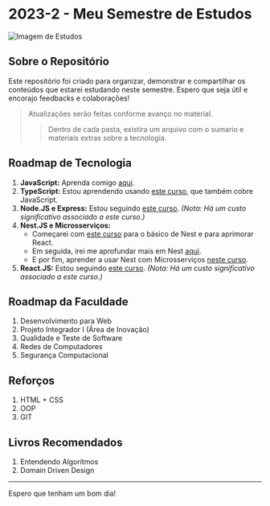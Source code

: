 # **2023-2 - Meu Semestre de Estudos**
![Imagem de Estudos](https://pbs.twimg.com/media/EwxVoP5W8Ac4cVV.jpg)

## **Sobre o Repositório**
Este repositório foi criado para organizar, demonstrar e compartilhar os conteúdos que estarei estudando neste semestre. Espero que seja útil e encorajo feedbacks e colaborações!

> Atualizações serão feitas conforme avanço no material.
>> Dentro de cada pasta, existira um arquivo com o sumario e materiais extras sobre a tecnologia.

## **Roadmap de Tecnologia**
1. **JavaScript:** Aprenda comigo [aqui](https://www.udemy.com/course/curso-de-javascript-moderno-do-basico-ao-avancado/).
2. **TypeScript:** Estou aprendendo usando [este curso](https://www.udemy.com/course/curso-de-javascript-moderno-do-basico-ao-avancado/), que também cobre JavaScript.
3. **Node.JS e Express:** Estou seguindo [este curso](https://www.rocketseat.com.br/). *(Nota: Há um custo significativo associado a este curso.)*
4. **Nest.JS e Microsserviços:** 
   - Começarei com [este curso](https://www.udemy.com/course/nestjs-e-reactjs-do-zero-ao-avancado-utilizando-typescript/) para o básico de Nest e para aprimorar React.
   - Em seguida, irei me aprofundar mais em Nest [aqui](https://www.udemy.com/course/nestjs-the-complete-developers-guide/).
   - E por fim, aprender a usar Nest com Microsserviços [neste curso](https://www.udemy.com/course/nestjs-microservices-build-deploy-a-scaleable-backend/).
5. **React.JS:** Estou seguindo [este curso](https://www.rocketseat.com.br/). *(Nota: Há um custo significativo associado a este curso.)*

## **Roadmap da Faculdade**
1. Desenvolvimento para Web
2. Projeto Integrador I (Área de Inovação)
3. Qualidade e Teste de Software
4. Redes de Computadores
5. Segurança Computacional

## **Reforços**
1. HTML + CSS 
2. OOP
3. GIT

## **Livros Recomendados**
1. Entendendo Algoritmos
2. Domain Driven Design

---

Espero que tenham um bom dia!
